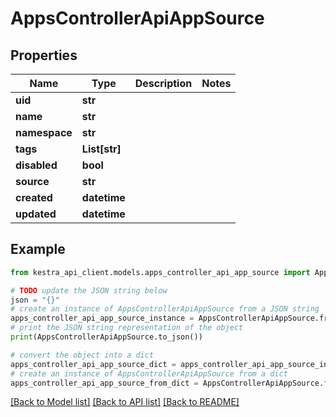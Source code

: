 # AppsControllerApiAppSource


## Properties

Name | Type | Description | Notes
------------ | ------------- | ------------- | -------------
**uid** | **str** |  | 
**name** | **str** |  | 
**namespace** | **str** |  | 
**tags** | **List[str]** |  | 
**disabled** | **bool** |  | 
**source** | **str** |  | 
**created** | **datetime** |  | 
**updated** | **datetime** |  | 

## Example

```python
from kestra_api_client.models.apps_controller_api_app_source import AppsControllerApiAppSource

# TODO update the JSON string below
json = "{}"
# create an instance of AppsControllerApiAppSource from a JSON string
apps_controller_api_app_source_instance = AppsControllerApiAppSource.from_json(json)
# print the JSON string representation of the object
print(AppsControllerApiAppSource.to_json())

# convert the object into a dict
apps_controller_api_app_source_dict = apps_controller_api_app_source_instance.to_dict()
# create an instance of AppsControllerApiAppSource from a dict
apps_controller_api_app_source_from_dict = AppsControllerApiAppSource.from_dict(apps_controller_api_app_source_dict)
```
[[Back to Model list]](../README.md#documentation-for-models) [[Back to API list]](../README.md#documentation-for-api-endpoints) [[Back to README]](../README.md)


